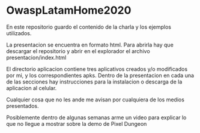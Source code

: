 # OwaspLatamHome2020

En este repositorio guardo el contenido de la charla y los ejemplos utilizados.

La presentacion se encuentra en formato html. Para abrirla hay que descargar el repositorio y abrir en el explorador el archivo  presentacion/index.html

El directorio aplicacion contiene tres aplicativos creados y/o modificados por mi, y los correspondientes apks. Dentro de la presentacion en cada una de las secciones hay instrucciones para la instalacion o descarga de la aplicacion al celular.

Cualquier cosa que no les ande me avisan por cualquiera de los medios presentados.

Posiblemente dentro de algunas semanas arme un video para explicar lo que no llegue a mostrar sobre la demo de Pixel Dungeon
